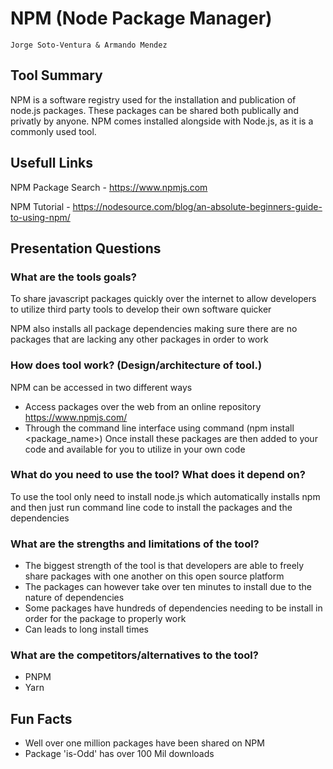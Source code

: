 # NPM (Node Package Manager) 
    Jorge Soto-Ventura & Armando Mendez
    
## Tool Summary
NPM is a software registry used for the installation and publication of node.js packages. 
These packages can be shared both publically and privatly by anyone. NPM comes installed alongside with Node.js, as it is a commonly used tool. 
## Usefull Links
NPM Package Search - https://www.npmjs.com

NPM Tutorial - https://nodesource.com/blog/an-absolute-beginners-guide-to-using-npm/

## Presentation Questions 

### What are the tools goals? 
To share javascript packages quickly over the internet to allow developers to utilize third party tools to develop their own software quicker

NPM also installs all package dependencies making sure there are no packages that are lacking any other packages in order to work


### How does tool work? (Design/architecture of tool.) 
NPM can be accessed in two different ways
 - Access packages over the web from an online repository https://www.npmjs.com/
 - Through the command line interface using command (npm install <package_name>)
Once install these packages are then added to your code and available for you to utilize in your own code


### What do you need to use the tool? What does it depend on? 
To use the tool only need to install node.js which automatically installs npm and then just run command line code to install the packages and the dependencies 

### What are the strengths and limitations of the tool? 
- The biggest strength of the tool is that developers are able to freely share packages with one another on this open source platform
- The packages can however take over ten minutes to install due to the nature of dependencies
- Some packages have hundreds of dependencies needing to be install in order for the package to properly work
- Can leads to long install times

### What are the competitors/alternatives to the tool?
- PNPM
- Yarn


## Fun Facts
- Well over one million packages have been shared on NPM
- Package 'is-Odd' has over 100 Mil downloads

